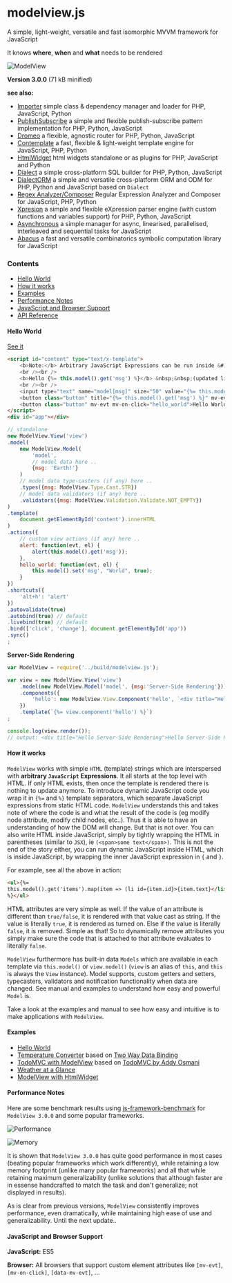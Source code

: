 modelview.js
============

A simple, light-weight, versatile and fast isomorphic MVVM framework for JavaScript


It knows **where**, **when** and **what** needs to be rendered


![ModelView](/modelview.jpg)

**Version 3.0.0** (71 kB minified)


**see also:**

* [Importer](https://github.com/foo123/Importer) simple class &amp; dependency manager and loader for PHP, JavaScript, Python
* [PublishSubscribe](https://github.com/foo123/PublishSubscribe) a simple and flexible publish-subscribe pattern implementation for PHP, Python, JavaScript
* [Dromeo](https://github.com/foo123/Dromeo) a flexible, agnostic router for PHP, Python, JavaScript
* [Contemplate](https://github.com/foo123/Contemplate) a fast, flexible &amp; light-weight template engine for JavaScript, PHP, Python
* [HtmlWidget](https://github.com/foo123/HtmlWidget) html widgets standalone or as plugins for PHP, JavaScript and Python
* [Dialect](https://github.com/foo123/Dialect) a simple cross-platform SQL builder for PHP, Python, JavaScript
* [DialectORM](https://github.com/foo123/DialectORM) a simple and versatile cross-platform ORM and ODM for PHP, Python and JavaScript based on `Dialect`
* [Regex Analyzer/Composer](https://github.com/foo123/RegexAnalyzer) Regular Expression Analyzer and Composer for JavaScript, PHP, Python
* [Xpresion](https://github.com/foo123/Xpresion) a simple and flexible eXpression parser engine (with custom functions and variables support) for PHP, Python, JavaScript
* [Asynchronous](https://github.com/foo123/asynchronous.js) a simple manager for async, linearised, parallelised, interleaved and sequential tasks for JavaScript
* [Abacus](https://github.com/foo123/Abacus) a fast and versatile combinatorics symbolic computation library for JavaScript


### Contents

* [Hello World](#hello-world)
* [How it works](#how-it-works)
* [Examples](#examples)
* [Performance Notes](#performance-notes)
* [JavaScript and Browser Support](#javascript-and-browser-support)
* [API Reference](/manual.md)



#### Hello World

[See it](https://foo123.github.io/examples/modelview/)


```html
<script id="content" type="text/x-template">
    <b>Note:</b> Arbitrary JavaScript Expressions can be run inside &#123;%= and %&#125; template placeholders
    <br /><br />
    <b>Hello {%= this.model().get('msg') %}</b> &nbsp;&nbsp;(updated live on <i>change</i>)
    <br /><br />
    <input type="text" name="model[msg]" size="50" value="{%= this.model().get('msg') %}" />
    <button class="button" title="{%= this.model().get('msg') %}" mv-evt mv-on-click="alert">Hello</button>
    <button class="button" mv-evt mv-on-click="hello_world">Hello World</button>
</script>
<div id="app"></div>
```

```javascript
// standalone
new ModelView.View('view')
.model(
    new ModelView.Model(
        'model',
        // model data here ..
        {msg: 'Earth!'}
    )
    // model data type-casters (if any) here ..
    .types({msg: ModelView.Type.Cast.STR})
    // model data validators (if any) here ..
    .validators({msg: ModelView.Validation.Validate.NOT_EMPTY})
)
.template(
    document.getElementById('content').innerHTML
)
.actions({
    // custom view actions (if any) here ..
    alert: function(evt, el) {
        alert(this.model().get('msg'));
    },
    hello_world: function(evt, el) {
        this.model().set('msg', "World", true);
    }
})
.shortcuts({
    'alt+h': 'alert'
})
.autovalidate(true)
.autobind(true) // default
.livebind(true) // default
.bind(['click', 'change'], document.getElementById('app'))
.sync()
;
```

**Server-Side Rendering**

```javascript
var ModelView = require('../build/modelview.js');

var view = new ModelView.View('view')
    .model(new ModelView.Model('model', {msg:'Server-Side Rendering'}))
    .components({
        'hello': new ModelView.View.Component('hello', `<div title="Hello {%= view.model().get('msg') %}">Hello {%= view.model().get('msg') %}</div>`)
    })
    .template(`{%= view.component('hello') %}`)
;

console.log(view.render());
// output: <div title="Hello Server-Side Rendering">Hello Server-Side Rendering</div>
```


#### How it works

`ModelView` works with simple `HTML` (template) strings which are interspersed with **arbitrary `JavaScript` Expressions**. It all starts at the top level with HTML. If only HTML exists, then once the template is rendered there is nothing to update anymore. To introduce dynamic JavaScript code you wrap it in `{%=` and `%}` template separators, which separate JavaScript expressions from static HTML code. `ModelView` understands this and takes note of where the code is and what the result of the code is (eg modify node attribute, modify child nodes, etc..). Thus it is able to have an understanding of how the DOM will change. But that is not over. You can also write HTML inside JavaScript, simply by tightly wrapping the HTML in parentheses (similar to `JSX`), ie `(<span>some text</span>)`. This is not the end of the story either, you can run dynamic JavaScript inside HTML, which is inside JavaScript, by wrapping the inner JavaScript expression in `{` and `}`.

For example, see all the above in action:

```html
<ul>{%=
this.model().get('items').map(item => (li id={item.id}>{item.text}</li>))
%}</ul>
```

HTML attributes are very simple as well. If the value of an attribute is different than `true/false`, it is rendered with that value cast as string. If the value is literally `true`, it is rendered as turned on. Else if the value is literally `false`, it is removed. Simple as that! So to dynamically remove attributes you simply make sure the code that is attached to that attribute evaluates to literally `false`.


`ModelView` furthermore has built-in data `Models` which are available in each template via `this.model()` or `view.model()` (`view` is an alias of `this`, and `this` is always the `View` instance). Model supports, custom getters and setters, typecasters, validators and notification functionality when data are changed. See manual and examples to understand how easy and powerful `Model` is.

Take a look at the examples and manual to see how easy and intuitive is to make applications with `ModelView`.


#### Examples

* [Hello World](https://foo123.github.io/examples/modelview/)
* [Temperature Converter](https://foo123.github.io/examples/modelview/temperature-converter.html) based on [Two Way Data Binding](http://n12v.com/2-way-data-binding/)
* [TodoMVC with ModelView](https://foo123.github.io/examples/todomvc/) based on [TodoMVC by Addy Osmani](http://todomvc.com)
* [Weather at a Glance](https://foo123.github.io/examples/weather-modelview/)
* [ModelView with HtmlWidget](https://foo123.github.io/examples/htmlwidget/)


#### Performance Notes

Here are some benchmark results using [js-framework-benchmark](https://github.com/foo123/js-framework-benchmark) for `ModelView 3.0.0` and some popular frameworks.

![Performance](/examples/perf.png)

![Memory](/examples/mem.png)

It is shown that `ModelView 3.0.0` has quite good performance in most cases (beating popular frameworks which work differently), while retaining a low memory footprint (unlike many popular frameworks) and all that while retaining maximum generalizability (unlike solutions that although faster are in essense handcrafted to match the task and don't generalize; not displayed in results).

As is clear from previous versions, `ModelView` consistently improves performance, even dramatically, while maintaining high ease of use and generalizability. Until the next update..


#### JavaScript and Browser Support

**JavaScript:** ES5

**Browser:** All browsers that support custom element attributes like `[mv-evt]`, `[mv-on-click]`, `[data-mv-evt]`, ...
